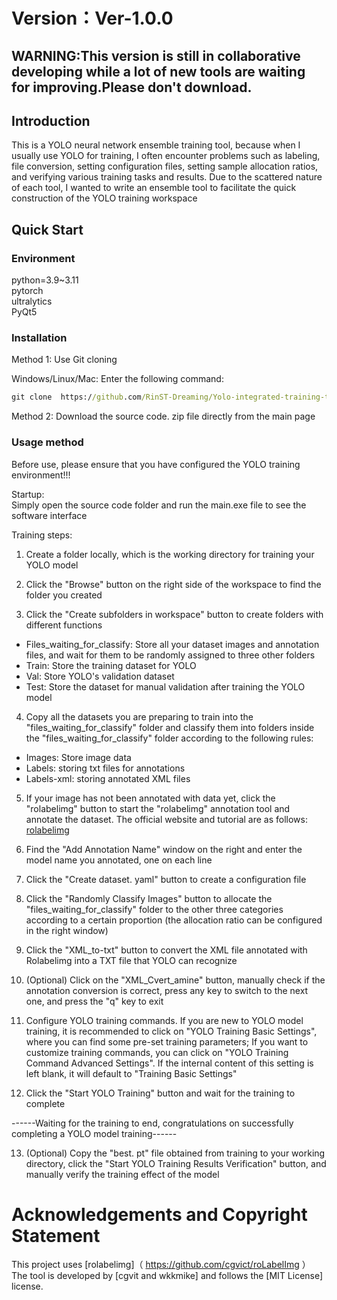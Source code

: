 # Version：Ver-1.0.0  
## WARNING:This version is still in collaborative developing while a lot of new tools are waiting for improving.Please don't download.
  
## Introduction
This is a YOLO neural network ensemble training tool, because when I usually use YOLO for training, I often encounter problems such as labeling, file conversion, setting configuration files, setting sample allocation ratios, and verifying various training tasks and results. Due to the scattered nature of each tool, I wanted to write an ensemble tool to facilitate the quick construction of the YOLO training workspace
  
## Quick Start

### Environment

python=3.9~3.11  
pytorch  
ultralytics  
PyQt5  

### Installation

Method 1: Use Git cloning

Windows/Linux/Mac: Enter the following command:  
```cmd
git clone  https://github.com/RinST-Dreaming/Yolo-integrated-training-tool.git
```  
  
Method 2: Download the source code. zip file directly from the main page
### Usage method
Before use, please ensure that you have configured the YOLO training environment!!!

Startup:   
Simply open the source code folder and run the main.exe file to see the software interface
  
Training steps:  

1. Create a folder locally, which is the working directory for training your YOLO model  
   
2. Click the "Browse" button on the right side of the workspace to find the folder you created  
   
3. Click the "Create subfolders in workspace" button to create folders with different functions
- Files_waiting_for_classify: Store all your dataset images and annotation files, and wait for them to be randomly assigned to three other folders
- Train: Store the training dataset for YOLO
- Val: Store YOLO's validation dataset
- Test: Store the dataset for manual validation after training the YOLO model

4. Copy all the datasets you are preparing to train into the "files_waiting_for_classify" folder and classify them into folders inside the "files_waiting_for_classify" folder according to the following rules:
- Images: Store image data
- Labels: storing txt files for annotations
- Labels-xml: storing annotated XML files
  
5. If your image has not been annotated with data yet, click the "rolabelimg" button to start the "rolabelimg" annotation tool and annotate the dataset. The official website and tutorial are as follows: [rolabelimg](https://github.com/cgvict/roLabelImg)  
   
6. Find the "Add Annotation Name" window on the right and enter the model name you annotated, one on each line
   
7. Click the "Create dataset. yaml" button to create a configuration file
   
8. Click the "Randomly Classify Images" button to allocate the "files_waiting_for_classify" folder to the other three categories according to a certain proportion (the allocation ratio can be configured in the right window)
   
9.  Click the "XML_to-txt" button to convert the XML file annotated with Rolabelimg into a TXT file that YOLO can recognize
    
10. (Optional) Click on the "XML_Cvert_amine" button, manually check if the annotation conversion is correct, press any key to switch to the next one, and press the "q" key to exit
    
11. Configure YOLO training commands. If you are new to YOLO model training, it is recommended to click on "YOLO Training Basic Settings", where you can find some pre-set training parameters; If you want to customize training commands, you can click on "YOLO Training Command Advanced Settings". If the internal content of this setting is left blank, it will default to "Training Basic Settings"
    
12. Click the "Start YOLO Training" button and wait for the training to complete
    
------Waiting for the training to end, congratulations on successfully completing a YOLO model training------

13.  (Optional) Copy the "best. pt" file obtained from training to your working directory, click the "Start YOLO Training Results Verification" button, and manually verify the training effect of the model  
    
# Acknowledgements and Copyright Statement
This project uses [rolabelimg]（ https://github.com/cgvict/roLabelImg ）The tool is developed by [cgvit and wkkmike] and follows the [MIT License] license. 
